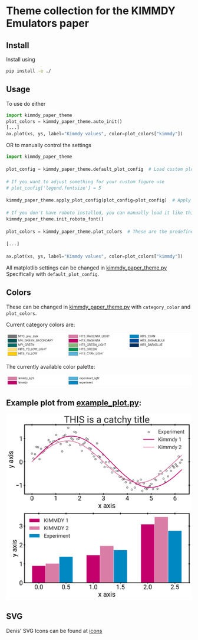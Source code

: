 # Theme collection for the KIMMDY Emulators paper

## Install
Install using

```bash
pip install -e ./
```

## Usage
To use do either

```python
import kimmdy_paper_theme
plot_colors = kimmdy_paper_theme.auto_init()
[...]
ax.plot(xs, ys, label="Kimmdy values", color=plot_colors["kimmdy"])
```

OR to manually control the settings

```python
import kimmdy_paper_theme

plot_config = kimmdy_paper_theme.default_plot_config  # Load custom plot configs

# If you want to adjust something for your custom figure use
# plot_config['legend.fontsize'] = 5

kimmdy_paper_theme.apply_plot_config(plot_config=plot_config)  # Apply custom matplotlib style

# If you don't have roboto installed, you can manually load it like this
kimmdy_paper_theme.init_roboto_font()

plot_colors = kimmdy_paper_theme.plot_colors  # These are the predefined colors

[...]

ax.plot(xs, ys, label="Kimmdy values", color=plot_colors["kimmdy"])
```

All matplotlib settings can be changed in [kimmdy_paper_theme.py](kimmdy_paper_theme/kimmdy_paper_theme.py)
Specifically with `default_plot_config`.


## Colors

These can be changed in [kimmdy_paper_theme.py](kimmdy_paper_theme/kimmdy_paper_theme.py)
with `category_color` and `plot_colors`.

Current category colors are:

![color_palette.png](kimmdy_paper_theme/color_palette.png)

The currently available color palette:

![color_categories.png](kimmdy_paper_theme/color_categories.png)



## Example plot from [example_plot.py](example_usage/example_plot.py):

![example.png](example_usage/example.png)

## SVG

Denis' SVG Icons can be found at [icons](kimmdy_paper_theme/assets/icons)